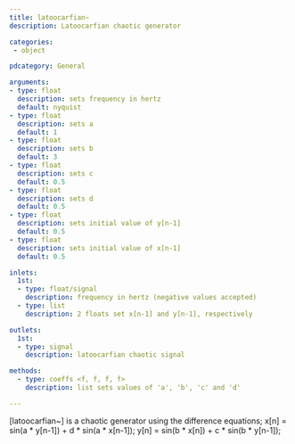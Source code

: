 ```yaml
---
title: latoocarfian~
description: Latoocarfian chaotic generator

categories:
 - object

pdcategory: General

arguments:
- type: float
  description: sets frequency in hertz
  default: nyquist
- type: float
  description: sets a
  default: 1
- type: float
  description: sets b
  default: 3
- type: float
  description: sets c
  default: 0.5
- type: float
  description: sets d
  default: 0.5
- type: float
  description: sets initial value of y[n-1]
  default: 0.5
- type: float
  description: sets initial value of x[n-1]
  default: 0.5

inlets:
  1st:
  - type: float/signal
    description: frequency in hertz (negative values accepted)
  - type: list
    description: 2 floats set x[n-1] and y[n-1], respectively

outlets:
  1st:
  - type: signal
    description: latoocarfian chaotic signal

methods:
  - type: coeffs <f, f, f, f>
    description: list sets values of 'a', 'b', 'c' and 'd'

---
```


[latoocarfian~] is a chaotic generator using the difference equations;
x[n] = sin(a * y[n-1]) + d * sin(a * x[n-1]);
y[n] = sin(b * x[n]) + c * sin(b * y[n-1]);

